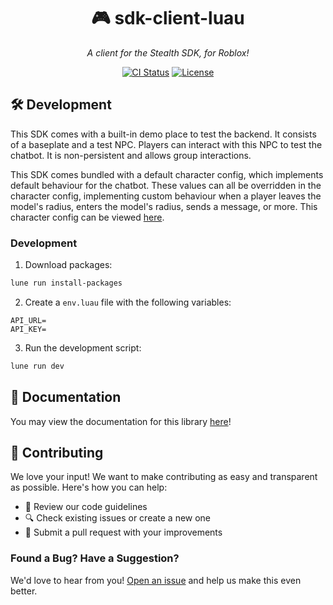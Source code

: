 <div align="center">

# 🎮 sdk-client-luau

_A client for the Stealth SDK, for Roblox!_

[![CI Status](https://github.com/stealth-studios/sdk-client-luau/actions/workflows/ci-luau.yaml/badge.svg)](https://github.com/stealth-studios/sdk-client-luau/actions/workflows/ci-luau.yaml)
[![License](https://img.shields.io/github/license/stealth-studios/sdk-client-luau)](https://github.com/stealth-studios/sdk-client-luau/blob/main/LICENSE)

</div>

## 🛠️ Development

This SDK comes with a built-in demo place to test the backend. It consists of a baseplate and a test NPC. Players can interact with this NPC to test the chatbot. It is non-persistent and allows group interactions.

This SDK comes bundled with a default character config, which implements default behaviour for the chatbot. These values can all be overridden in the character config, implementing custom behaviour when a player leaves the model's radius, enters the model's radius, sends a message, or more. This character config can be viewed [here](./src/server/defaultCharacterConfig.luau).

### Development

1. Download packages:

```bash
lune run install-packages
```

2. Create a `env.luau` file with the following variables:

```env
API_URL=
API_KEY=
```

3. Run the development script:

```bash
lune run dev
```

## 📖 Documentation

You may view the documentation for this library [here](https://google.com/docs/client/luau)!

## 🤝 Contributing

We love your input! We want to make contributing as easy and transparent as possible. Here's how you can help:

- 📖 Review our code guidelines
- 🔍 Check existing issues or create a new one
- 🚀 Submit a pull request with your improvements

### Found a Bug? Have a Suggestion?

We'd love to hear from you! [Open an issue](https://github.com/stealth-studios/sdk-client-luau/issues/new) and help us make this even better.
